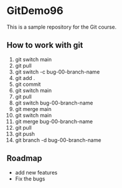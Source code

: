 # GitDemo96

This is a sample repository for the Git course.

## How to work with git

1. git switch main
2. git pull
3. git switch -c bug-00-branch-name
4. git add .
5. git commit
6. git switch main
7. git pull
8. git switch bug-00-branch-name
9. git merge main
10. git switch main
11. git merge bug-00-branch-name
12. git pull
13. git push
14. git branch -d bug-00-branch-name

## Roadmap

- add new features
- Fix the bugs
